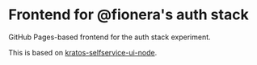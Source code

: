 # Frontend for @fionera's auth stack

GitHub Pages-based frontend for the auth stack experiment.

This is based on [kratos-selfservice-ui-node](https://github.com/ory/kratos-selfservice-ui-node).
